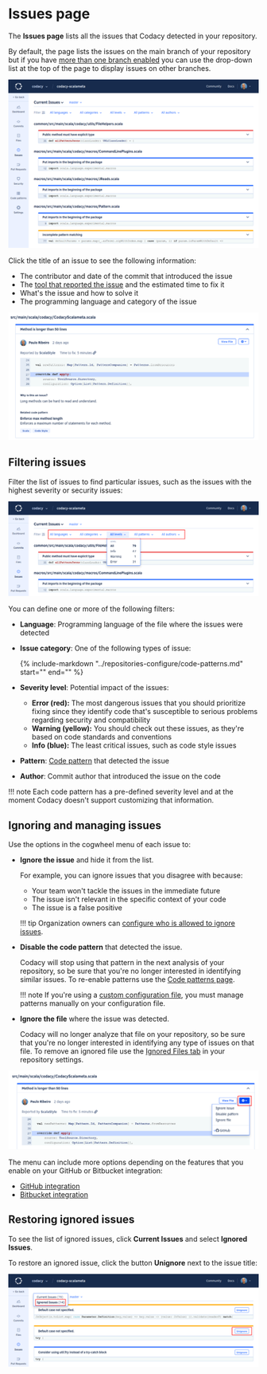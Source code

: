 # Issues page

The **Issues page** lists all the issues that Codacy detected in your repository.

By default, the page lists the issues on the main branch of your repository but if you have [more than one branch enabled](../repositories-configure/managing-branches.md) you can use the drop-down list at the top of the page to display issues on other branches.

![Issues page](images/issues.png)

Click the title of an issue to see the following information:

-   The contributor and date of the commit that introduced the issue
-   The [tool that reported the issue](../getting-started/supported-languages-and-tools.md) and the estimated time to fix it
-   What's the issue and how to solve it
-   The programming language and category of the issue

![Issue details](images/issues-detail.png)

## Filtering issues

Filter the list of issues to find particular issues, such as the issues with the highest severity or security issues:

![Filtering issues](images/issues-filter.png)

You can define one or more of the following filters:

-   **Language**: Programming language of the file where the issues were detected

-   **Issue category**: One of the following types of issue:

    {%
        include-markdown "../repositories-configure/code-patterns.md"
        start="<!--categories-start-->"
        end="<!--categories-end-->"
    %}

-   **Severity level**: Potential impact of the issues:

    -   **Error (red):** The most dangerous issues that you should prioritize fixing since they identify code that's susceptible to serious problems regarding security and compatibility
    -   **Warning (yellow):** You should check out these issues, as they're based on code standards and conventions
    -   **Info (blue):** The least critical issues, such as code style issues

-   **Pattern**: [Code pattern](../repositories-configure/code-patterns.md) that detected the issue

-   **Author**: Commit author that introduced the issue on the code

!!! note
    Each code pattern has a pre-defined severity level and at the moment Codacy doesn't support customizing that information.

## Ignoring and managing issues

Use the options in the cogwheel menu of each issue to:

-   **Ignore the issue** and hide it from the list.

    For example, you can ignore issues that you disagree with because:

    -   Your team won't tackle the issues in the immediate future
    -   The issue isn't relevant in the specific context of your code
    -   The issue is a false positive

    !!! tip
        Organization owners can [configure who is allowed to ignore issues](../organizations/roles-and-permissions-for-synced-organizations.md#configure-ignore-issues).

-   **Disable the code pattern** that detected the issue.

    Codacy will stop using that pattern in the next analysis of your repository, so be sure that you're no longer interested in identifying similar issues. To re-enable patterns use the [Code patterns page](../repositories-configure/code-patterns.md).

    !!! note
        If you're using a [custom configuration file](../repositories-configure/code-patterns.md#using-your-own-tool-configuration-files), you must manage patterns manually on your configuration file.

-   **Ignore the file** where the issue was detected.

    Codacy will no longer analyze that file on your repository, so be sure that you're no longer interested in identifying any type of issues on that file. To remove an ignored file use the [Ignored Files tab](../repositories-configure/ignoring-files.md) in your repository settings.

![Issue shortcuts menu](images/issues-menu.png)

The menu can include more options depending on the features that you enable on your GitHub or Bitbucket integration:

-   [GitHub integration](../repositories-configure/integrations/github-integration.md)
-   [Bitbucket integration](../repositories-configure/integrations/bitbucket-integration.md)

## Restoring ignored issues

To see the list of ignored issues, click **Current Issues** and select **Ignored Issues**.

To restore an ignored issue, click the button **Unignore** next to the issue title:

![Restoring an ignored issue](images/issues-unignore.png)
